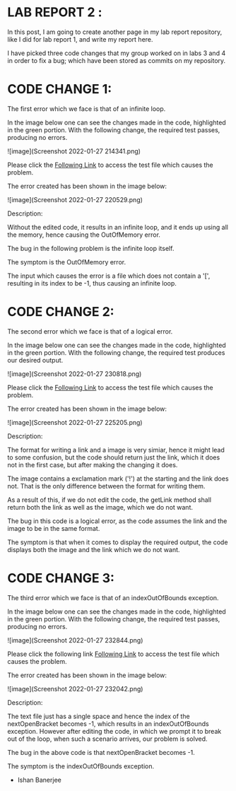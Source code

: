 # LAB REPORT 2 :

In this post, I am going to create another page in my lab report repository, like I did for lab report 1, and write my report here.

I have picked three code changes that my group worked on in labs 3 and 4 in order to fix a bug; which have been stored as commits on my repository. 

# CODE CHANGE 1:

The first error which we face is that of an infinite loop.

In the image below one can see the changes made in the code, highlighted in the green portion.
With the following change, the required test passes, producing no errors. 

![image](Screenshot 2022-01-27 214341.png)

Please click the  [Following Link](https://github.com/IshanBanerjee2003/cse15l-lab-reports/blob/main/test-file2.md)  to access the test file which causes the problem.

The error created has been shown in the image below:

![image](Screenshot 2022-01-27 220529.png)

Description:
 
Without the edited code, it results in an infinite loop, and it ends up using all the memory, hence causing the OutOfMemory error.

The bug in the following problem is the infinite loop itself.

The symptom is the OutOfMemory error.

The input which causes the error is a file which does not contain a '[', resulting in its index to be -1, thus causing an infinite loop.

# CODE CHANGE 2:

The second error which we face is that of a logical error.

In the image below one can see the changes made in the code, highlighted in the green portion.
With the following change, the required test produces our desired output.

![image](Screenshot 2022-01-27 230818.png)

Please click the [Following Link](https://github.com/IshanBanerjee2003/markdown-parse/blob/main/test-file9.md)  to access the test file which causes the problem.

The error created has been shown in the image below:

![image](Screenshot 2022-01-27 225205.png)

Description:

The format for writing a link and a image is very simiar, hence it might lead to some confusion, but the code should return just the link, which it does not in the first case, but after making the changing it does.

The image contains a exclamation mark ('!') at the starting and the link does not. That is the only difference between the format for writing them.

As a result of this, if we do not edit the code, the getLink method shall return both the link as well as the image, which we do not want.

The bug in this code is a logical error, as the code assumes the link and the image to be in the same format.

The symptom is that when it comes to display the required output, the code displays both the image and the link which we do not want.

# CODE CHANGE 3:

The third error which we face is that of an indexOutOfBounds exception.

In the image below one can see the changes made in the code, highlighted in the green portion.
With the following change, the required test passes, producing no errors.

![image](Screenshot 2022-01-27 232844.png)

Please click the following link [Following Link](https://github.com/IshanBanerjee2003/markdown-parse/blob/main/test-file.md)  to access the test file which causes the problem.

The error created has been shown in the image below:

![image](Screenshot 2022-01-27 232042.png)

Description:

The text file just has a single space and hence the index of the nextOpenBracket becomes -1, which results in an indexOutOfBounds exception. However after editing the code, in which we prompt it to break out of the loop, when such a scenario arrives, our problem is solved.

The bug in the above code is that nextOpenBracket becomes -1.

The symptom is the indexOutOfBounds exception.

- Ishan Banerjee



